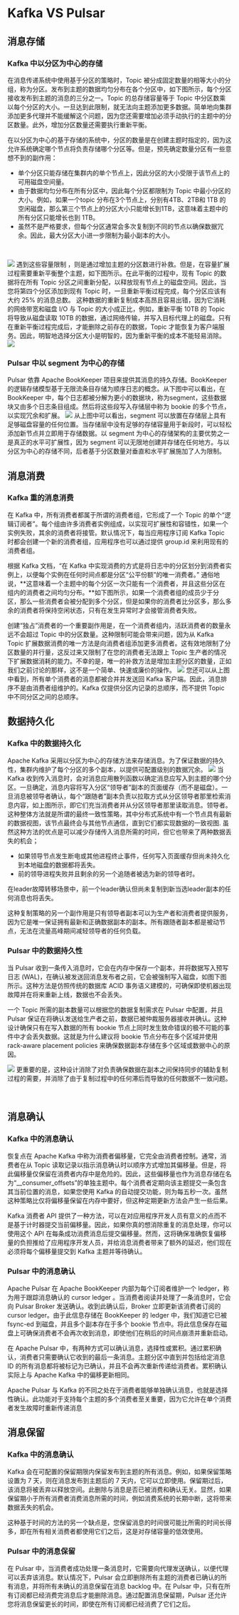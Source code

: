 # Kafka VS Pulsar
## 消息存储
### Kafka 中以分区为中心的存储
在消息传递系统中使用基于分区的策略时，Topic 被分成固定数量的相等大小的分组，称为分区。发布到主题的数据均匀分布在各个分区中，如下图所示，每个分区接收发布到主题的消息的三分之一。Topic 的总存储容量等于 Topic 中分区数乘以每个分区的大小。一旦达到此限制，就无法向主题添加更多数据。简单地向集群添加更多代理并不能缓解这个问题，因为您还需要增加必须手动执行的主题中的分区数量。此外，增加分区数量还需要执行重新平衡。
​

在以分区为中心的基于存储的系统中，分区的数量是在创建主题时指定的，因为这允许系统确定哪个节点将负责存储哪个分区等。但是，预先确定数量分区有一些意想不到的副作用：

- 单个分区只能存储在集群内的单个节点上，因此分区的大小受限于该节点上的可用磁盘空间量。
- 由于数据均匀分布在所有分区中，因此每个分区都限制为 Topic 中最小分区的大小。例如，如果一个topic 分布在3个节点上，分别有4TB、2TB和 1TB 的空闲磁盘，那么第三个节点上的分区大小只能增长到1TB，这意味着主题中的所有分区只能增长也到 1TB。
- 虽然不是严格要求，但每个分区通常会多次复制到不同的节点以确保数据冗余。因此，最大分区大小进一步限制为最小副本的大小。

​

![](https://cdn.nlark.com/yuque/0/2021/png/21680022/1631107112773-3390d537-caee-4c6e-bcd7-0fc80a93ff3d.png#clientId=ufff48177-a1a5-4&from=paste&id=ud3d468ee&margin=%5Bobject%20Object%5D&originHeight=544&originWidth=654&originalType=url&ratio=1&status=done&style=none&taskId=u60a6ca99-1588-421e-a395-ae72b794911)
遇到这些容量限制 ，则是通过增加主题的分区数进行补救。但是，在容量扩展过程需要重新平衡整个主题，如下图所示。在此平衡的过程中，现有 Topic 的数据将在所有 Topic 分区之间重新分配，以释放现有节点上的磁盘空间。因此，当您将第四个分区添加到现有 Topic 时，一旦重新平衡过程完成，每个分区应该有大约 25% 的消息总数。
这种数据的重新复制成本高昂且容易出错，因为它消耗的网络带宽和磁盘 I/O 与 Topic 的大小成正比，例如，重新平衡 10TB 的 Topic 将导致从磁盘读取 10TB 的数据，通过网络传输，并写入目标代理上的磁盘。只有在重新平衡过程完成后，才能删除之前存在的数据，Topic 才能恢复为客户端服务。因此，明智地选择分区大小是明智的，因为重新平衡的成本不能轻易消除。
![](https://cdn.nlark.com/yuque/0/2021/png/21680022/1631107390202-1330e74b-e768-409a-a35e-7bbc13915bc4.png#clientId=ufff48177-a1a5-4&from=paste&id=u1a203d56&margin=%5Bobject%20Object%5D&originHeight=585&originWidth=637&originalType=url&ratio=1&status=done&style=none&taskId=u79da5673-c10d-46f6-a42d-cc2ac3b77a3)
### Pulsar 中以 segment 为中心的存储
Pulsar 依靠 Apache BookKeeper 项目来提供其消息的持久存储。BookKeeper 的逻辑存储模型基于无限流条目存储为顺序日志的概念。从下图中可以看出，在 BookKeeper 中，每个日志都被分解为更小的数据块，称为segment，这些数据块又由多个日志条目组成。然后将这些段写入存储层中称为 bookie 的多个节点，以实现冗余和扩展。
![](https://cdn.nlark.com/yuque/0/2021/png/21680022/1631109293571-8094e83c-e851-4ec4-8381-d7b487e9d2e7.png#clientId=ufff48177-a1a5-4&from=paste&id=u9ebcfa88&margin=%5Bobject%20Object%5D&originHeight=543&originWidth=716&originalType=url&ratio=1&status=done&style=none&taskId=u3333ac06-3315-421a-9291-ff8c304dfed)
从上图中可以看出，segment 可以放置在存储层上具有足够磁盘容量的任何位置。当存储层中没有足够的存储容量用于新段时，可以轻松添加新节点并立即用于存储数据。以 segment  为中心的存储架构的主要优势之一是真正的水平可扩展性，因为 segment  可以无限地创建并存储在任何地方。与以分区为中心的存储不同，后者基于分区数量对垂直和水平扩展施加了人为限制。
​

## 消息消费
### Kafka 重的消息消费
在 Kafka 中，所有消费者都属于所谓的消费者组，它形成了一个 Topic 的单个“逻辑订阅者”。每个组由许多消费者实例组成，以实现可扩展性和容错性，如果一个实例失败，其余的消费者将接管。默认情况下，每当应用程序订阅 Kafka Topic 时都会创建一个新的消费者组，应用程序也可以通过提供 group.id 来利用现有的消费者组。


根据 Kafka 文档，“在 Kafka 中实现消费的方式是将日志中的分区划分到消费者实例上，以便每个实例在任何时间点都是分区“公平份额”的唯一消费者。” 通俗地说，**这意味着一个主题中的每个分区一次只能有一个消费者，并且这些分区在组内的消费者之间均匀分布。**如下图所示，如果一个消费者组的成员少于分区，那么一些消费者会被分配到多个分区，但是如果你的消费者比分区多，那么多余的消费者将保持空闲状态，只有在发生异常时才会接管消费者失败。
​

创建“独占”消费者的一个重要副作用是，在一个消费者组内，活跃消费者的数量永远不会超过 Topic 中的分区数量。这种限制可能会带来问题，因为从 Kafka Topic 扩展数据消费的唯一方法是向消费者组添加更多消费者。这有效地限制了分区数量的并行量，这反过来又限制了在您的消费者无法跟上 Topic 生产者的情况下扩展数据消耗的能力。不幸的是，唯一的补救方法是增加主题分区的数量，正如我们之前讨论的那样，这不是一个简单、快速或廉价的操作。
![](https://cdn.nlark.com/yuque/0/2021/png/21680022/1631109773152-21988571-cc3c-4133-9baa-99cb261e5861.png#clientId=ufff48177-a1a5-4&from=paste&id=u1497fd25&margin=%5Bobject%20Object%5D&originHeight=398&originWidth=644&originalType=url&ratio=1&status=done&style=none&taskId=u8be85ff3-e095-40d5-b015-325584e95c5)
您还可以从上图中看到，所有单个消费者的消息都被合并并发送回 Kafka 客户端。因此，消息排序不是由消费者组维护的。Kafka 仅提供分区内记录的总顺序，而不提供 Topic 中不同分区之间的总顺序。
​

## 数据持久化
### Kafka 中的数据持久化
Apache Kafka 采用以分区为中心的存储方法来存储消息。为了保证数据的持久性，集群内维护了每个分区的多个副本，以提供可配置级别的数据冗余。
![](https://cdn.nlark.com/yuque/0/2021/png/21680022/1631110450274-70e573e3-86b9-45ba-9c9e-d520a2f60dcf.png#clientId=ufff48177-a1a5-4&from=paste&id=u84005639&margin=%5Bobject%20Object%5D&originHeight=431&originWidth=694&originalType=url&ratio=1&status=done&style=none&taskId=uc873426b-d254-4a46-a02f-aa97e66010f)
当 Kafka 收到传入消息时，会对消息应用散列函数以确定消息应写入到主题的哪个分区。一旦确定，消息内容将写入分区“领导者”副本的页面缓存（而不是磁盘）。一旦消息被领导者确认，每个“跟随者”副本负责以拉取方式从分区领导者那里检索消息内容，如上图所示，即它们充当消费者并从分区领导者那里读取消息。领导者。这种整体方法就是所谓的最终一致性策略，其中分布式系统中有一个节点具有最新的数据视图，该节点最终会与其他节点通信，直到它们都实现数据的一致视图. 虽然这种方法的优点是可以减少存储传入消息所需的时间，但它也带来了两种数据丢失的机会；

- 如果领导节点发生断电或其他进程终止事件，任何写入页面缓存但尚未持久化到本地磁盘的数据都将丢失。
- 前的领导进程失败并且剩余的另一个追随者被选为新的领导者时。

在leader故障转移场景中，前一个leader确认但尚未复制到新当选leader副本的任何消息也将丢失。
​

这种复制策略的另一个副作用是只有领导者副本可以为生产者和消费者提供服务，因为它是唯一保证拥有最新和正确数据副本的副本。所有跟随者副本都是被动节点，无法在流量高峰期间减轻领导者的任何负载。
​

### Pulsar 中的数据持久性
当 Pulsar 收到一条传入消息时，它会在内存中保存一个副本，并将数据写入预写日志 (WAL)，在确认被发送回消息发布者之前，它会被强制写入磁盘，如图下图所示。这种方法是仿照传统的数据库 ACID 事务语义建模的，可确保即使机器出现故障并在将来重新上线，数据也不会丢失。
​

一个 Topic 所需的副本数量可以根据您的数据复制需求在 Pulsar 中配置，并且 Pulsar 保证在将确认发送给生产者之前，数据已被仲裁服务器接收并确认。这种设计确保只有在写入数据的所有 bookie 节点上同时发生致命错误的极不可能的事件中才会丢失数据。这就是为什么建议将 bookie 节点分布在多个区域并使用 rack-aware placement policies 来确保数据副本存储在多个区域或数据中心的原因。
​

![](https://cdn.nlark.com/yuque/0/2021/png/21680022/1631111007032-8cedfcb0-0c20-4292-b67a-dcdbccd4225a.png#clientId=ufff48177-a1a5-4&from=paste&id=ue0f96be8&margin=%5Bobject%20Object%5D&originHeight=479&originWidth=702&originalType=url&ratio=1&status=done&style=none&taskId=uaac708c3-d94c-4cd6-99c6-a9ca4caef04)
更重要的是，这种设计消除了对负责确保数据在副本之间保持同步的辅助复制过程的需要，并消除了由于复制过程中的任何滞后而导致的任何数据不一致问题。
​

​

## 消息确认
### Kafka 中的消息确认
恢复点在 Apache Kafka 中称为消费者偏移量，它完全由消费者控制。通常，消费者在从 Topic 读取记录以指示消息确认时以顺序方式增加其偏移量。但是，将此偏移量仅保留在消费者内存中是危险的。因此，这些偏移量也作为消息存储在名为“__consumer_offsets”的单独主题中。每个消费者定期向该主题提交一条包含其当前位置的消息，如果您使用 Kafka 的自动提交功能，则为每五秒一次。虽然这种策略比仅将偏移量保留在内存中要好，但这种定期更新方法会产生一些后果。
​

Kafka 消费者 API 提供了一种方法，可以在对应用程序开发人员有意义的点而不是基于计时器提交当前偏移量。因此，如果你真的想消除重复的消息处理，你可以使用这个 API 在每条成功消费消息后提交偏移量。然而，这将确保准确恢复偏移量的负担推给了应用程序开发人员，并给消息消费者带来了额外的延迟，他们现在必须将每个偏移量提交到 Kafka 主题并等待确认。
​

### Pulsar 中的消息确认
Apache Pulsar 在 Apache BookKeeper 内部为每个订阅者维护一个 ledger，称为用于跟踪消息确认的 cursor ledger 。当消费者阅读并处理了一条消息时，它会向 Pulsar Broker 发送确认。收到此确认后，Broker 立即更新该消费者订阅的 cursor ledger。由于此信息存储在 BookKeeper 的 ledger 中，我们知道它已被 fsync-ed 到磁盘，并且多个副本存在于多个 bookie 节点中。将此信息保存在磁盘上可确保消费者不会再次收到消息，即使他们在稍后的时间点崩溃并重新启动。
​

在 Apache Pulsar 中，有两种方式可以确认消息，选择性或累积。通过累积确认，消费者只需要确认它收到的最后一条消息。主题分区中直到并包括给定消息 ID 的所有消息都将被标记为已确认，并且不会再次重新传递给消费者。累积确认实际上与 Apache Kafka 中的偏移更新相同。
​

Apache Pulsar 与 Kafka 的不同之处在于消费者能够单独确认消息，也就是选择性确认。此功能对于支持每个主题的多个消费者至关重要，因为它允许在单个消费者发生故障时重新传递消息
​

## 消息保留
### Kafka 中的消息确认
Kafka 会在可配置的保留期限内保留发布到主题的所有消息。例如，如果保留策略设置为 7 天，则在消息发布到主题后的 7 天内，它可以立即使用。保留期过后，该消息将被丢弃以释放空间。此删除与消息是否已被消费和确认无关。显然，如果保留期小于所有消费者消费消息所需的时间，例如消费系统的长期中断，这将带来数据丢失的机会。


这种基于时间的方法的另一个缺点是，您保留消息的时间很可能比所需的时间长得多，即在所有相关消费者都使用它们之后，这是对存储容量的低效使用。
​

### Pulsar 中的消息保留
在 Pulsar 中，当消费者成功处理一条消息时，它需要向代理发送确认，以便代理可以丢弃该消息。默认情况下，Pulsar 会立即删除所有主题的消费者已确认的所有消息，并将所有未确认的消息保留在消息 backlog 中。在 Pulsar 中，只有在所有订阅都已经消费完消息后才能删除消息。通过配置消息保留期，Pulsar 还允许您将消息保留更长的时间，即使在所有订阅都已经消费了它们之后。

